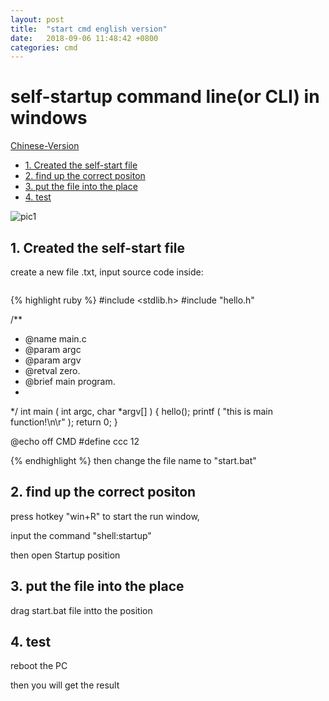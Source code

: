 ```yaml
---
layout: post
title:  "start cmd english version"
date:   2018-09-06 11:48:42 +0800
categories: cmd
---
```

# self-startup command line(or CLI) in windows

[Chinese-Version](https://robin163.github.io/cmd/update/2018/09/06/start-cn.html)

<!-- vim-markdown-toc GFM -->

* [1. Created the self-start file](#1-created-the-self-start-file)
* [2. find up the correct positon](#2-find-up-the-correct-positon)
* [3. put the file into the place](#3-put-the-file-into-the-place)
* [4. test](#4-test)

<!-- vim-markdown-toc -->

![pic1](https://github.com/Robin163/robin163.github.io/tree/master/css/pic1.jpg)

## 1. Created the self-start file
create a new file .txt, input source code inside:
```
```
{% highlight ruby %}
#include <stdlib.h>
#include "hello.h"

/**
 * @name   main.c
 * @param  argc
 * @param  argv
 * @retval zero.
 * @brief  main program.
 *
 */
int
main ( int argc, char *argv[] ) {
    hello();
    printf ( "this is main function!\n\r" );
    return 0;
}

@echo off
CMD
#define ccc 12

{% endhighlight %}
then change the file name to "start.bat"
## 2. find up the correct positon
press hotkey "win+R" to start the run window,

input the command "shell:startup"

then open Startup position
## 3. put the file into the place
drag start.bat file intto the position

## 4. test
reboot the PC

then you will get the result


